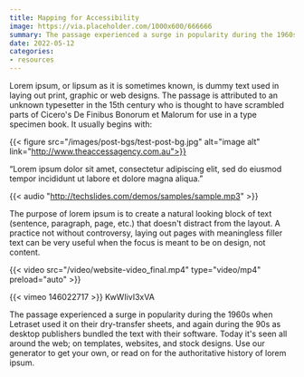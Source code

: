 ```yaml
---
title: Mapping for Accessibility
image: https://via.placeholder.com/1000x600/666666
summary: The passage experienced a surge in popularity during the 1960s when Letraset used it on their dry-transfer sheets, and again during the 90s as desktop publishers.
date: 2022-05-12
categories:
- resources
---
```


Lorem ipsum, or lipsum as it is sometimes known, is dummy text used in laying out print, graphic or web designs. The passage is attributed to an unknown typesetter in the 15th century who is thought to have scrambled parts of Cicero's De Finibus Bonorum et Malorum for use in a type specimen book. It usually begins with:

{{< figure src="/images/post-bgs/test-post-bg.jpg" alt="image alt" link="http://www.theaccessagency.com.au">}}

“Lorem ipsum dolor sit amet, consectetur adipiscing elit, sed do eiusmod tempor incididunt ut labore et dolore magna aliqua.”

{{< audio "http://techslides.com/demos/samples/sample.mp3" >}}


The purpose of lorem ipsum is to create a natural looking block of text (sentence, paragraph, page, etc.) that doesn't distract from the layout. A practice not without controversy, laying out pages with meaningless filler text can be very useful when the focus is meant to be on design, not content.

{{< video src="/video/website-video_final.mp4" type="video/mp4" preload="auto" >}}


{{< vimeo 146022717 >}} KwWIivI3xVA

The passage experienced a surge in popularity during the 1960s when Letraset used it on their dry-transfer sheets, and again during the 90s as desktop publishers bundled the text with their software. Today it's seen all around the web; on templates, websites, and stock designs. Use our generator to get your own, or read on for the authoritative history of lorem ipsum.
